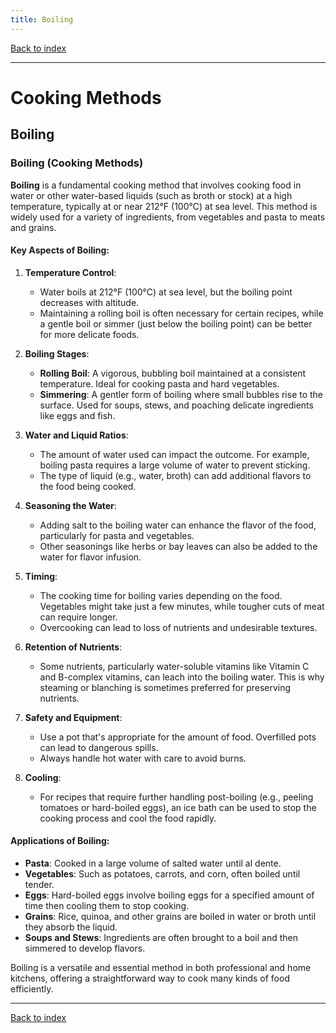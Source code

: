 ```yaml
---
title: Boiling
---
```


[Back to index](index.html)

---
# Cooking Methods
## Boiling

### Boiling (Cooking Methods)

**Boiling** is a fundamental cooking method that involves cooking food in water or other water-based liquids (such as broth or stock) at a high temperature, typically at or near 212°F (100°C) at sea level. This method is widely used for a variety of ingredients, from vegetables and pasta to meats and grains.

#### Key Aspects of Boiling:

1. **Temperature Control**:
    - Water boils at 212°F (100°C) at sea level, but the boiling point decreases with altitude.
    - Maintaining a rolling boil is often necessary for certain recipes, while a gentle boil or simmer (just below the boiling point) can be better for more delicate foods.

2. **Boiling Stages**:
    - **Rolling Boil**: A vigorous, bubbling boil maintained at a consistent temperature. Ideal for cooking pasta and hard vegetables.
    - **Simmering**: A gentler form of boiling where small bubbles rise to the surface. Used for soups, stews, and poaching delicate ingredients like eggs and fish.

3. **Water and Liquid Ratios**:
    - The amount of water used can impact the outcome. For example, boiling pasta requires a large volume of water to prevent sticking.
    - The type of liquid (e.g., water, broth) can add additional flavors to the food being cooked.

4. **Seasoning the Water**:
    - Adding salt to the boiling water can enhance the flavor of the food, particularly for pasta and vegetables.
    - Other seasonings like herbs or bay leaves can also be added to the water for flavor infusion.

5. **Timing**:
    - The cooking time for boiling varies depending on the food. Vegetables might take just a few minutes, while tougher cuts of meat can require longer.
    - Overcooking can lead to loss of nutrients and undesirable textures.

6. **Retention of Nutrients**:
    - Some nutrients, particularly water-soluble vitamins like Vitamin C and B-complex vitamins, can leach into the boiling water. This is why steaming or blanching is sometimes preferred for preserving nutrients.

7. **Safety and Equipment**:
    - Use a pot that's appropriate for the amount of food. Overfilled pots can lead to dangerous spills.
    - Always handle hot water with care to avoid burns.

8. **Cooling**:
    - For recipes that require further handling post-boiling (e.g., peeling tomatoes or hard-boiled eggs), an ice bath can be used to stop the cooking process and cool the food rapidly.

#### Applications of Boiling:

- **Pasta**: Cooked in a large volume of salted water until al dente.
- **Vegetables**: Such as potatoes, carrots, and corn, often boiled until tender.
- **Eggs**: Hard-boiled eggs involve boiling eggs for a specified amount of time then cooling them to stop cooking.
- **Grains**: Rice, quinoa, and other grains are boiled in water or broth until they absorb the liquid.
- **Soups and Stews**: Ingredients are often brought to a boil and then simmered to develop flavors.

Boiling is a versatile and essential method in both professional and home kitchens, offering a straightforward way to cook many kinds of food efficiently.

---
[Back to index](index.html)
